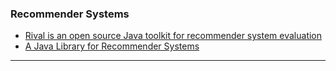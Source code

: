 ### Recommender Systems
* [Rival is an open source Java toolkit for recommender system evaluation](http://rival.recommenders.net/)
* [A Java Library for Recommender Systems](http://www.librec.net/index.html)
---

